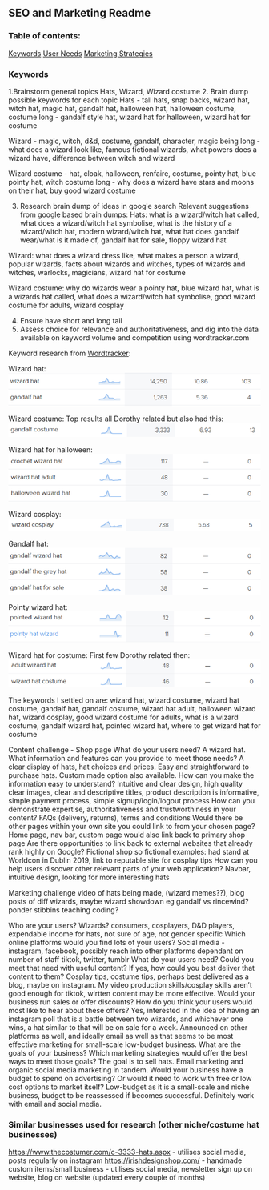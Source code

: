 ## SEO and Marketing Readme

### Table of contents:

[Keywords](#keywords) 
[User Needs](#user-needs)
[Marketing Strategies](#marketing-strategies)

### Keywords
1.Brainstorm general topics
Hats, Wizard, Wizard costume
2. Brain dump possible keywords for each topic
Hats - tall hats, snap backs, wizard hat, witch hat, magic hat, gandalf hat, halloween hat, halloween costume, costume
long - gandalf style hat, wizard hat for halloween, wizard hat for costume

Wizard - magic, witch, d&d, costume, gandalf, character, magic being
long - what does a wizard look like, famous fictional wizards, what powers does a wizard have, difference between witch and wizard

Wizard costume - hat, cloak, halloween, renfaire, costume, pointy hat, blue pointy hat, witch costume
long - why does a wizard have stars and moons on their hat, buy good wizard costume

3. Research brain dump of ideas in google search
Relevant suggestions from google based brain dumps:
Hats:
what is a wizard/witch hat called, what does a wizard/witch hat symbolise, what is the history of a wizard/witch hat, modern wizard/witch hat, what hat does gandalf wear/what is it made of, gandalf hat for sale, floppy wizard hat

Wizard:
what does a wizard dress like, what makes a person a wizard, popular wizards, facts about wizards and witches, types of wizards and witches, warlocks, magicians, wizard hat for costume

Wizard costume:
why do wizards wear a pointy hat, blue wizard hat, what is a wizards hat called, what does a wizard/witch hat symbolise, good wizard costume for adults, wizard cosplay

4. Ensure have short and long tail
5. Assess choice for relevance and authoritativeness, and dig into the data available on keyword volume and competition using wordtracker.com

Keyword research from [Wordtracker](https://www.wordtracker.com/):

Wizard hat:
![Wizard hat keyword research](static/media/readme_media/wiz-hat-ss.png)

Wizard costume:
Top results all Dorothy related but also had this:
![Wizard costume keyword research](static/media/readme_media/wizard-costume-ss.png)


Wizard hat for halloween:
![Wizard hat for halloween keyword research](static/media/readme_media/wizard-halloween-hat-ss.png)

Wizard cosplay:
![Wizard cosplay keyword research](static/media/readme_media/wizard-cosplay-ss.png)

Gandalf hat:
![Gandalf keyword research](static/media/readme_media/gandalf-hat-ss.png)

Pointy wizard hat:
![Pointy hat keyword research](static/media/readme_media/pointy-hat-ss.png)

Wizard hat for costume:
First few Dorothy related then:
![Wizard hat for costume keyword research](static/media/readme_media/wizard-hat-for-costume-ss.png)


The keywords I settled on are:
wizard hat, wizard costume, wizard hat costume, gandalf hat, gandalf costume, wizard hat adult, halloween wizard hat, wizard cosplay, good wizard costume for adults, what is a wizard costume, gandalf wizard hat, pointed wizard hat, where to get wizard hat for costume


Content challenge - Shop page
What do your users need?
A wizard hat.
What information and features can you provide to meet those needs?
A clear display of hats, hat choices and prices. Easy and straightforward to purchase hats. Custom made option also available.
How can you make the information easy to understand?
Intuitive and clear design, high quality clear images, clear and descriptive titles, product description is informative, simple payment process, simple signup/login/logout process
How can you demonstrate expertise, authoritativeness and trustworthiness in your content?
FAQs (delivery, returns), terms and conditions
Would there be other pages within your own site you could link to from your chosen page?
Home page, nav bar, custom page would also link back to primary shop page
Are there opportunities to link back to external websites that already rank highly on Google?
Fictional shop so fictional examples: had stand at Worldcon in Dublin 2019, link to reputable site for cosplay tips
How can you help users discover other relevant parts of your web application?
Navbar, intuitive design, looking for more interesting hats

Marketing challenge
video of hats being made, (wizard memes??), blog posts of diff wizards, maybe wizard showdown eg gandalf vs rincewind? ponder stibbins teaching coding?

Who are your users?
Wizards? consumers, cosplayers, D&D players, expendable income for hats, not sure of age, not gender specific
Which online platforms would you find lots of your users?
Social media - instagram, facebook, possibly reach into other platforms dependant on number of staff tiktok, twitter, tumblr
What do your users need? Could you meet that need with useful content? If yes, how could you best deliver that content to them?
Cosplay tips, costume tips, perhaps best delivered as a blog, maybe on instagram. My video production skills/cosplay skills aren’t good enough for tiktok, wirtten content may be more effective.
Would your business run sales or offer discounts? How do you think your users would most like to hear about these offers?
Yes, interested in the idea of having an instagram poll that is a battle between two wizards, and whichever one wins, a hat similar to that will be on sale for a week. Announced on other platforms as well, and ideally email as well as that seems to be most effective marketing for small-scale low-budget business. 
What are the goals of your business? Which marketing strategies would offer the best ways to meet those goals?
The goal is to sell hats. Email marketing and organic social media marketing in tandem.
Would your business have a budget to spend on advertising? Or would it need to work with free or low cost options to market itself?
Low-budget as it is a small-scale and niche business, budget to be reassessed if becomes successful. Definitely work with email and social media.

### Similar businesses used for research (other niche/costume hat businesses)
https://www.thecostumer.com/c-3333-hats.aspx - utilises social media, posts regularly on instagram
https://irishdesignshop.com/ - handmade custom items/small business - utilises social media, newsletter sign up on website, blog on website (updated every couple of months)
